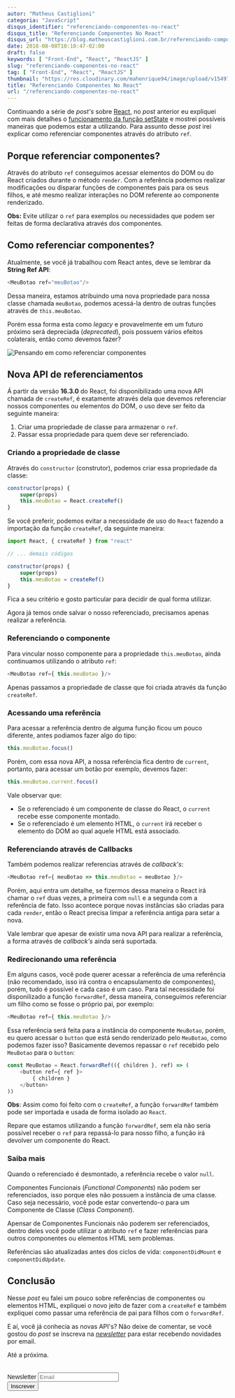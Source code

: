 ```yaml
---
autor: "Matheus Castiglioni"
categoria: "JavaScript"
disqus_identifier: "referenciando-componentes-no-react"
disqus_title: "Referenciando Componentes No React"
disqus_url: "https://blog.matheuscastiglioni.com.br/referenciando-componentes-no-react"
date: 2018-08-08T10:10:47-02:00
draft: false
keywords: [ "Front-End", "React", "ReactJS" ]
slug: "referenciando-componentes-no-react"
tag: [ "Front-End", "React", "ReactJS" ]
thumbnail: "https://res.cloudinary.com/mahenrique94/image/upload/v1549706656/referenciando-componentes-no-react_5b6a3230e39a8_bg_enwpkj.png"
title: "Referenciando Componentes No React"
url: "/referenciando-componentes-no-react"
---
```


Continuando a série de *post's* sobre [React](http://reactjs.org/), no *post* anterior eu expliquei com mais detalhes o [funcionamento da função setState](http://blog.matheuscastiglioni.com.br/atualizando-estado-dos-componentes-no-react) e mostrei possíveis maneiras que podemos estar a utilizando. Para assunto desse *post* irei explicar como referenciar componentes através do atributo `ref`.

## Porque referenciar componentes?

Através do atributo `ref` conseguimos acessar elementos do DOM ou do React criados durante o método `render`. Com a referência podemos realizar modificações ou disparar funções de componentes pais para os seus filhos, e até mesmo realizar interações no DOM referente ao componente renderizado.

**Obs:** Evite utilizar o `ref` para exemplos ou necessidades que podem ser feitas de forma declarativa através dos componentes.

## Como referenciar componentes?

Atualmente, se você já trabalhou com React antes, deve se lembrar da **String Ref API**:

```javascript
<MeuBotao ref="meuBotao"/>
```

Dessa maneira, estamos atribuindo uma nova propriedade para nossa classe chamada `meuBotao`, podemos acessá-la dentro de outras funções através de `this.meuBotao`.

Porém essa forma esta como *legacy* e provavelmente em um futuro próximo será depreciada (*deprecated*), pois possuem vários efeitos colaterais, então como devemos fazer?

![Pensando em como referenciar componentes](https://res.cloudinary.com/mahenrique94/image/upload/v1549706728/5b6a3e75c7d02_bg_xerv7m.gif)

## Nova API de referenciamentos

Á partir da versão **16.3.0** do React, foi disponibilizado uma nova API chamada de `createRef`, é exatamente através dela que devemos referenciar nossos componentes ou elementos do DOM, o uso deve ser feito da seguinte maneira:

1. Criar uma propriedade de classe para armazenar o `ref`.
2. Passar essa propriedade para quem deve ser referenciado.

### Criando a propriedade de classe

Através do `constructor` (construtor), podemos criar essa propriedade da classe:

```javascript
constructor(props) {
	super(props)
	this.meuBotao = React.createRef()
}
```

Se você preferir, podemos evitar a necessidade de uso do `React` fazendo a importação da função `createRef`, da seguinte maneira:

```javascript
import React, { createRef } from "react"

// ... demais códigos

constructor(props) {
	super(props)
	this.meuBotao = createRef()
}
```

Fica a seu critério e gosto particular para decidir de qual forma utilizar.

Agora já temos onde salvar o nosso referenciado, precisamos apenas realizar a referência.

### Referenciando o componente

Para vincular nosso componente para a propriedade `this.meuBotao`, ainda continuamos utilizando o atributo `ref`:

```javascript
<MeuBotao ref={ this.meuBotao }/>
```

Apenas passamos a propriedade de classe que foi criada através da função `createRef`.


### Acessando uma referência

Para acessar a referência dentro de alguma função ficou um pouco diferente, antes podiamos fazer algo do tipo:

```javascript
this.meuBotao.focus()
```

Porém, com essa nova API, a nossa referência fica dentro de `current`, portanto, para acessar um botão por exemplo, devemos fazer:

```javascript
this.meuBotao.current.focus()
```

Vale observar que:

- Se o referenciado é um componente de classe do React, o `current` recebe esse componente montado.
- Se o referenciado é um elemento HTML, o `current` irá receber o elemento do DOM ao qual aquele HTML está associado.

### Referenciando através de Callbacks

Também podemos realizar referencias através de *callback's*:

```javascript
<MeuBotao ref={ meuBotao => this.meuBotao = meuBotao }/>
```

Porém, aqui entra um detalhe, se fizermos dessa maneira o React irá chamar o `ref` duas vezes, a primeira com `null` e a segunda com a referência de fato. Isso acontece porque novas instâncias são criadas para cada `render`, então o React precisa limpar a referência antiga para setar a nova.

Vale lembrar que apesar de existir uma nova API para realizar a referência, a forma através de *callback's* ainda será suportada.

### Redirecionando uma referência

Em alguns casos, você pode querer acessar a referência de uma referência (não recomendado, isso irá contra o encapsulamento de componentes), porém, tudo é possível e cada caso é um caso. Para tal necessidade foi disponilizado a função `forwardRef`, dessa maneira, conseguimos referenciar um filho como se fosse o próprio pai, por exemplo:

```javascript
<MeuBotao ref={ this.meuBotao }/>
```

Essa referência será feita para a instância do componente `MeuBotao`, porém, eu quero acessar o `button` que está sendo renderizado pelo `MeuBotao`, como podemos fazer isso? Basicamente devemos repassar o `ref` recebido pelo `MeuBotao` para o `button`:

```javascript
const MeuBotao = React.forwardRef(({ children }, ref) => (
	<button ref={ ref }>
		{ children }
	</button>
))
```

**Obs**: Assim como foi feito com o `createRef`, a função `forwardRef` também pode ser importada e usada de forma isolado ao `React`.

Repare que estamos utilizando a função `forwardRef`, sem ela não seria possível receber o `ref` para repassá-lo para nosso filho, a função irá devolver um componente do React.

### Saiba mais

Quando o referenciado é desmontado, a referência recebe o valor `null`.

Componentes Funcionais (*Functional Components*) não podem ser referenciados, isso porque eles não possuem a instância de uma classe. Caso seja necessário, você pode estar convertendo-o para um Componente de Classe (*Class Component*).

Apensar de Componentes Funcionais não poderem ser referenciados, dentro deles você pode utilizar o atributo `ref` e fazer referências para outros componentes ou elementos HTML sem problemas.

Referências são atualizadas antes dos ciclos de vida: `componentDidMount` e `componentDidUpdate`.

## Conclusão

Nesse *post* eu falei um pouco sobre referências de componentes ou elementos HTML, expliquei o novo jeito de fazer com a `createRef` e também expliquei como passar uma referência de pai para filhos com o `forwardRef`.

E aí, você já conhecia as novas API's? Não deixe de comentar, se você gostou do *post* se inscreva na [*newsletter*](http://eepurl.com/ggP7Rv) para estar recebendo novidades por email.

Até a próxima.

<!-- Begin Mailchimp Signup Form -->
<link href="//cdn-images.mailchimp.com/embedcode/horizontal-slim-10_7.css" rel="stylesheet" type="text/css">
<style type="text/css">
	#mc_embed_signup{clear:left; font:14px Helvetica,Arial,sans-serif; width:100%;margin-top: 2rem;}
</style>
<div id="mc_embed_signup">
<form action="https://matheuscastiglioni.us12.list-manage.com/subscribe/post?u=5a8a2e7202680f2d5098f12bc&amp;id=6ede898886" method="post" id="mc-embedded-subscribe-form" name="mc-embedded-subscribe-form" class="validate" target="_blank" novalidate>
    <div id="mc_embed_signup_scroll">
	<label for="mce-EMAIL">Newsletter</label>
	<input type="email" value="" name="EMAIL" class="email" id="mce-EMAIL" placeholder="Email" required>
    <div style="position: absolute; left: -5000px;" aria-hidden="true"><input type="text" name="b_5a8a2e7202680f2d5098f12bc_6ede898886" tabindex="-1" value=""></div>
    <div class="clear"><input type="submit" value="Inscrever" name="subscribe" id="mc-embedded-subscribe" class="button"></div></div>
</form>
</div>
<!--End mc_embed_signup-->

